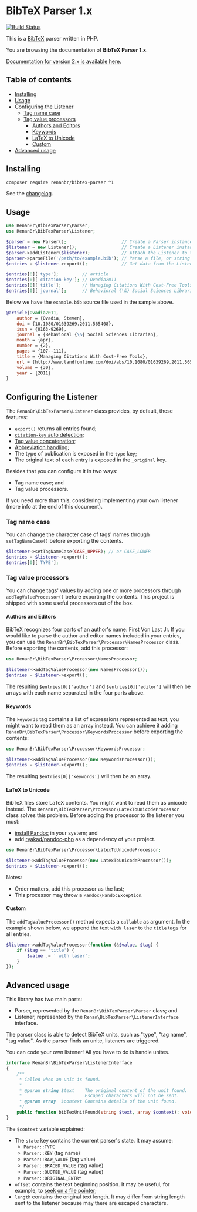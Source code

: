 # BibTeX Parser 1.x

[![Build Status](https://travis-ci.org/renanbr/bibtex-parser.svg?branch=1.x)](https://travis-ci.org/renanbr/bibtex-parser)

This is a [BibTeX](http://mirrors.ctan.org/biblio/bibtex/base/btxdoc.pdf) parser written in PHP.

You are browsing the documentation of **BibTeX Parser 1.x**.

[Documentation for version 2.x is available here](https://github.com/renanbr/bibtex-parser/blob/master/README.md).

## Table of contents

* [Installing](#installing)
* [Usage](#usage)
* [Configuring the Listener](#configuring-the-listener)
   * [Tag name case](#tag-name-case)
   * [Tag value processors](#tag-value-processors)
      * [Authors and Editors](#authors-and-editors)
      * [Keywords](#keywords)
      * [LaTeX to Unicode](#latex-to-unicode)
      * [Custom](#custom)
* [Advanced usage](#advanced-usage)

## Installing

```bash
composer require renanbr/bibtex-parser ^1
```

See the [changelog](CHANGELOG.md).

## Usage

```php
use RenanBr\BibTexParser\Parser;
use RenanBr\BibTexParser\Listener;

$parser = new Parser();                     // Create a Parser instance
$listener = new Listener();                 // Create a Listener instance
$parser->addListener($listener);            // Attach the Listener to the Parser
$parser->parseFile('/path/to/example.bib'); // Parse a file, or string $parser->parseString()
$entries = $listener->export();             // Get data from the Listener

$entries[0]['type'];         // article
$entries[0]['citation-key']; // Ovadia2011
$entries[0]['title'];        // Managing Citations With Cost-Free Tools
$entries[0]['journal'];      // Behavioral {\&} Social Sciences Librarian
```

Below we have the `example.bib` source file used in the sample above.

```bib
@article{Ovadia2011,
    author = {Ovadia, Steven},
    doi = {10.1080/01639269.2011.565408},
    issn = {0163-9269},
    journal = {Behavioral {\&} Social Sciences Librarian},
    month = {apr},
    number = {2},
    pages = {107--111},
    title = {Managing Citations With Cost-Free Tools},
    url = {http://www.tandfonline.com/doi/abs/10.1080/01639269.2011.565408},
    volume = {30},
    year = {2011}
}
```

## Configuring the Listener

The `RenanBr\BibTexParser\Listener` class provides, by default, these features:

- `export()` returns all entries found;
- [`citation-key` auto detection](http://www.bibtex.org/Format/);
- [Tag value concatenation](http://www.bibtex.org/Format/);
- [Abbreviation handling](http://www.bibtex.org/Format/);
- The type of publication is exposed in the `type` key;
- The original text of each entry is exposed in the `_original` key.

Besides that you can configure it in two ways:

- Tag name case; and
- Tag value processors.

If you need more than this, considering implementing your own listener (more info at the end of this document).

### Tag name case

You can change the character case of tags' names through `setTagNameCase()` before exporting the contents.

```php
$listener->setTagNameCase(CASE_UPPER); // or CASE_LOWER
$entries = $listener->export();
$entries[0]['TYPE'];
```

### Tag value processors

You can change tags' values by adding one or more processors through `addTagValueProcessor()` before exporting the contents.
This project is shipped with some useful processors out of the box.

#### Authors and Editors

BibTeX recognizes four parts of an author's name: First Von Last Jr.
If you would like to parse the author and editor names included in your entries, you can use the `RenanBr\BibTexParser\Processor\NamesProcessor` class.
Before exporting the contents, add this processor:

```php
use RenanBr\BibTexParser\Processor\NamesProcessor;

$listener->addTagValueProcessor(new NamesProcessor());
$entries = $listener->export();
```

The resulting `$entries[0]['author']` and `$entries[0]['editor']` will then be arrays with each name separated in the four parts above.

#### Keywords

The `keywords` tag contains a list of expressions represented as text, you might want to read them as an array instead.
You can achieve it adding `RenanBr\BibTexParser\Processor\KeywordsProcessor` before exporting the contents:

```php
use RenanBr\BibTexParser\Processor\KeywordsProcessor;

$listener->addTagValueProcessor(new KeywordsProcessor());
$entries = $listener->export();
```

The resulting `$entries[0]['keywords']` will then be an array.

#### LaTeX to Unicode

BibTeX files store LaTeX contents.
You might want to read them as unicode instead.
The `RenanBr\BibTexParser\Processor\LatexToUnicodeProcessor` class solves this problem.
Before adding the processor to the listener you must:

- [install Pandoc](http://pandoc.org/installing.html) in your system; and
- add [ryakad/pandoc-php](https://github.com/ryakad/pandoc-php) as a dependency of your project.

```php
use RenanBr\BibTexParser\Processor\LatexToUnicodeProcessor;

$listener->addTagValueProcessor(new LatexToUnicodeProcessor());
$entries = $listener->export();
```

Notes:

- Order matters, add this processor as the last;
- This processor may throw a `Pandoc\PandocException`.

#### Custom

The `addTagValueProcessor()` method expects a `callable` as argument.
In the example shown below, we append the text `with laser` to the `title` tags for all entries.

```php
$listener->addTagValueProcessor(function (&$value, $tag) {
    if ($tag == 'title') {
        $value .= ' with laser';
    }
});
```

## Advanced usage

This library has two main parts:

- Parser, represented by the `RenanBr\BibTexParser\Parser` class; and
- Listener, represented by the `Renan\BibTexParser\ListenerInterface` interface.

The parser class is able to detect BibTeX units, such as "type", "tag name", "tag value".
As the parser finds an unite, listeners are triggered.

You can code your own listener!
All you have to do is handle unites.

```php
interface RenanBr\BibTexParser\ListenerInterface
{
    /**
     * Called when an unit is found.
     *
     * @param string $text    The original content of the unit found.
     *                        Escaped characters will not be sent.
     * @param array  $context Contains details of the unit found.
     */
    public function bibTexUnitFound(string $text, array $context): void;
}
```

The `$context` variable explained:
- The `state` key contains the current parser's state.
  It may assume:
  - `Parser::TYPE`
  - `Parser::KEY` (tag name)
  - `Parser::RAW_VALUE` (tag value)
  - `Parser::BRACED_VALUE` (tag value)
  - `Parser::QUOTED_VALUE` (tag value)
  - `Parser::ORIGINAL_ENTRY`
- `offset` contains the text beginning position.
  It may be useful, for example, to [seek on a file pointer](https://php.net/fseek);
- `length` contains the original text length.
  It may differ from string length sent to the listener because may there are escaped characters.
